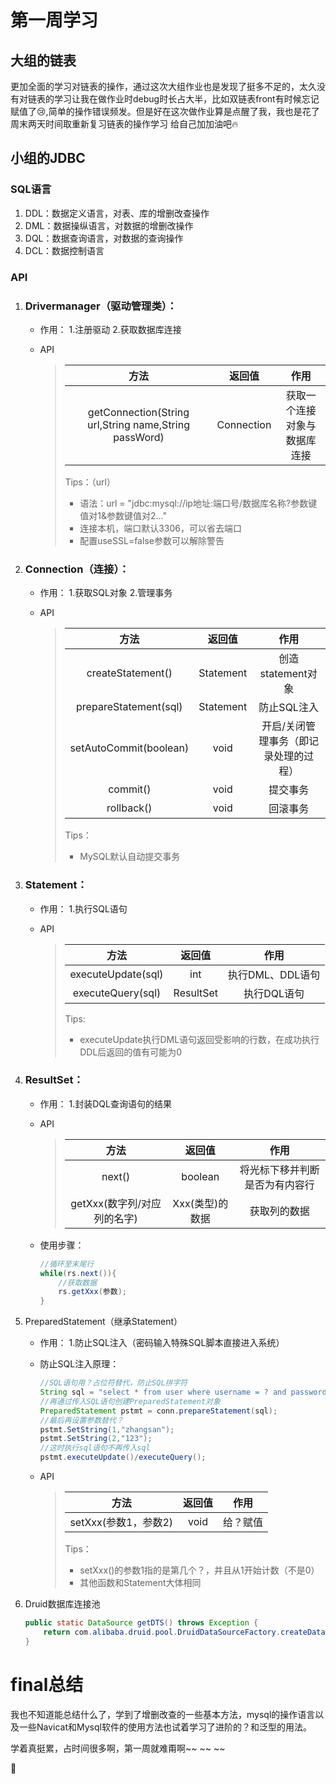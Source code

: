 # 第一周学习

## 大组的链表

更加全面的学习对链表的操作，通过这次大组作业也是发现了挺多不足的，太久没有对链表的学习让我在做作业时debug时长占大半，比如双链表front有时候忘记赋值了:cry:,简单的操作错误频发。但是好在这次做作业算是点醒了我，我也是花了周末两天时间取重新复习链表的操作学习
给自己加加油吧:fire:

## 小组的JDBC

### SQL语言

1.  DDL：数据定义语言，对表、库的增删改查操作
2.  DML：数据操纵语言，对数据的增删改操作
3.  DQL：数据查询语言，对数据的查询操作
4.  DCL：数据控制语言

### API

1.  ### Drivermanager（驱动管理类）：

    -   作用：
        			1.注册驱动
        			2.获取数据库连接

    -   API

        >   |                         方法                          |   返回值   |             作用             |
        >   | :---------------------------------------------------: | :--------: | :--------------------------: |
        >   | getConnection(String url,String name,String passWord) | Connection | 获取一个连接对象与数据库连接 |
        >
        >   Tips：（url）
        >
        >   -   语法：url = "jdbc:mysql://ip地址:端口号/数据库名称?参数键值对1&参数键值对2..."
        >   -   连接本机，端口默认3306，可以省去端口
        >   -   配置useSSL=false参数可以解除警告

2.  ### Connection（连接）：

    -   作用：
        			1.获取SQL对象
        			2.管理事务

    -   API

        >   |          方法          |  返回值   |                 作用                  |
        >   | :--------------------: | :-------: | :-----------------------------------: |
        >   |   createStatement()    | Statement |           创造statement对象           |
        >   | prepareStatement(sql)  | Statement |              防止SQL注入              |
        >   | setAutoCommit(boolean) |   void    | 开启/关闭管理事务（即记录处理的过程） |
        >   |        commit()        |   void    |               提交事务                |
        >   |       rollback()       |   void    |               回滚事务                |
        >
        >   Tips：
        >
        >   -   MySQL默认自动提交事务

3.  ### Statement：

    -   作用：
        			1.执行SQL语句

    -   API

        >   |        方法        |  返回值   |       作用       |
        >   | :----------------: | :-------: | :--------------: |
        >   | executeUpdate(sql) |    int    | 执行DML、DDL语句 |
        >   | executeQuery(sql)  | ResultSet |   执行DQL语句    |
        >
        >   Tips:
        >
        >   -   executeUpdate执行DML语句返回受影响的行数，在成功执行DDL后返回的值有可能为0

4.  ### ResultSet：

    -   作用：
        			1.封装DQL查询语句的结果

    -   API

        >   |            方法             |     返回值      |              作用              |
        >   | :-------------------------: | :-------------: | :----------------------------: |
        >   |           next()            |     boolean     | 将光标下移并判断是否为有内容行 |
        >   | getXxx(数字列/对应列的名字) | Xxx(类型)的数据 |          获取列的数据          |
        >
        
    -   使用步骤：
        ```java
        //循环至末尾行
        while(rs.next()){
        	//获取数据
        	rs.getXxx(参数);
        }
        ```

5.  PreparedStatement（继承Statement）

    -   作用：
        			1.防止SQL注入（密码输入特殊SQL脚本直接进入系统）

    -   防止SQL注入原理：
        ```java
        //SQL语句用？占位符替代，防止SQL拼字符
        String sql = "select * from user where username = ? and password = ?";
        //再通过传入SQL语句创建PreparedStatement对象
        PreparedStatement pstmt = conn.prepareStatement(sql);
        //最后再设置参数替代？
        pstmt.SetString(1,"zhangsan");
        pstmt.SetString(2,"123");
        //这时执行sql语句不再传入sql
        pstmt.executeUpdate()/executeQuery();
        ```

    -   API

        >   |         方法         | 返回值 |   作用   |
        >   | :------------------: | :----: | :------: |
        >   | setXxx(参数1，参数2) |  void  | 给？赋值 |
        >
        >   Tips：
        >
        >   -   setXxx()的参数1指的是第几个？，并且从1开始计数（不是0）
        >   -   其他函数和Statement大体相同
        

6.  Druid数据库连接池

    ```java
    public static DataSource getDTS() throws Exception {
        return com.alibaba.druid.pool.DruidDataSourceFactory.createDataSource(p);
    }
    ```



# final总结

我也不知道能总结什么了，学到了增删改查的一些基本方法，mysql的操作语言以及一些Navicat和Mysql软件的使用方法也试着学习了进阶的？和泛型的用法。

学着真挺累，占时间很多啊，第一周就难甭啊~~ ~~ ~~

:japanese_ogre:

